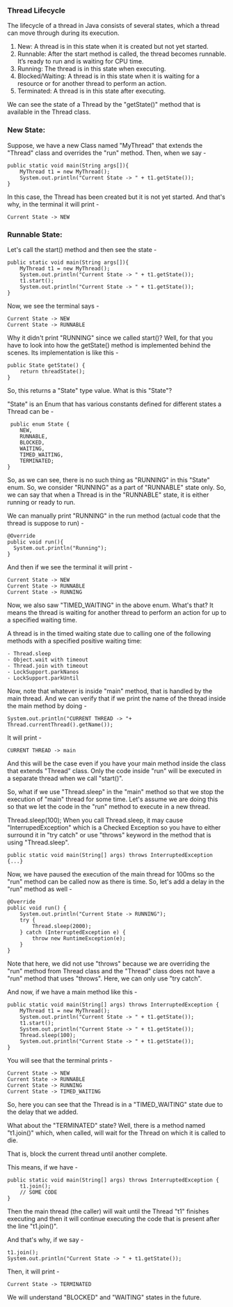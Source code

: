 ### Thread Lifecycle
The lifecycle of a thread in Java consists of several states, which a thread can move through during its execution.

1. New: A thread is in this state when it is created but not yet started.
2. Runnable: After the start method is called, the thread becomes runnable. It’s ready to run and is waiting for CPU time.
3. Running: The thread is in this state when executing.
4. Blocked/Waiting: A thread is in this state when it is waiting for a resource or for another thread to perform an action.
5. Terminated: A thread is in this state after executing.

We can see the state of a Thread by the "getState()" method that is available in the Thread class.

### New State:
Suppose, we have a new Class named "MyThread" that extends the "Thread" class and overrides the "run" method. Then, when we say -

```
public static void main(String args[]){
    MyThread t1 = new MyThread();
    System.out.println("Current State -> " + t1.getState());
}
```

In this case, the Thread has been created but it is not yet started. And that's why, in the terminal it will print -

```
Current State -> NEW
```


### Runnable State:
Let's call the start() method and then see the state -

```
public static void main(String args[]){
    MyThread t1 = new MyThread();
    System.out.println("Current State -> " + t1.getState());
    t1.start();
    System.out.println("Current State -> " + t1.getState());
}
```

Now, we see the terminal says -
```
Current State -> NEW
Current State -> RUNNABLE
```

Why it didn't print "RUNNING" since we called start()? Well, for that you have to look into how the getState() method is implemented behind the scenes. Its implementation is like this -

```
public State getState() {
    return threadState();
}
```

So, this returns a "State" type value. What is this "State"?

"State" is an Enum that has various constants defined for different states a Thread can be -

```
 public enum State {
    NEW,
    RUNNABLE,
    BLOCKED,
    WAITING,
    TIMED_WAITING,
    TERMINATED;
}
```

So, as we can see, there is no such thing as "RUNNING" in this "State" enum. So, we consider "RUNNING" as a part of "RUNNABLE" state only. So, we can say that when a Thread is in the "RUNNABLE" state, it is either running or ready to run.

We can manually print "RUNNING" in the run method (actual code that the thread is suppose to run) -

```
@Override
public void run(){
  System.out.println("Running");
}
```

And then if we see the terminal it will print -

```
Current State -> NEW
Current State -> RUNNABLE
Current State -> RUNNING
```

Now, we also saw "TIMED_WAITING" in the above enum. What's that? It means the thread is waiting for another thread to perform an action for up to a specified waiting time.

A thread is in the timed waiting state due to calling one of the following methods with a specified positive waiting time:

```
- Thread.sleep
- Object.wait with timeout
- Thread.join with timeout
- LockSupport.parkNanos
- LockSupport.parkUntil
```

Now, note that whatever is inside "main" method, that is handled by the main thread. And we can verify that if we print the name of the thread inside the main method by doing -

```
System.out.println("CURRENT THREAD -> "+ Thread.currentThread().getName());
```

It will print -
```
CURRENT THREAD -> main
```

And this will be the case even if you have your main method inside the class that extends "Thread" class. Only the code inside "run" will be executed in a separate thread when we call "start()".

So, what if we use "Thread.sleep" in the "main" method so that we stop the execution of "main" thread for some time. Let's assume we are doing this so that we let the code in the "run" method to execute in a new thread.

Thread.sleep(100);
When you call Thread.sleep, it may cause "InterrupedException" which is a Checked Exception so you have to either surround it in "try catch" or use "throws" keyword in the method that is using "Thread.sleep".

```
public static void main(String[] args) throws InterruptedException {...}
```
Now, we have paused the execution of the main thread for 100ms so the "run" method can be called now as there is time. So, let's add a delay in the "run" method as well -
```
@Override
public void run() {
    System.out.println("Current State -> RUNNING");
    try {
        Thread.sleep(2000);
    } catch (InterruptedException e) {
        throw new RuntimeException(e);
    }
}
```
Note that here, we did not use "throws" because we are overriding the "run" method from Thread class and the "Thread" class does not have a "run" method that uses "throws". Here, we can only use "try catch".

And now, if we have a main method like this -
```
public static void main(String[] args) throws InterruptedException {
    MyThread t1 = new MyThread();
    System.out.println("Current State -> " + t1.getState());
    t1.start();
    System.out.println("Current State -> " + t1.getState());
    Thread.sleep(100);
    System.out.println("Current State -> " + t1.getState());
}
```
You will see that the terminal prints -
```
Current State -> NEW
Current State -> RUNNABLE
Current State -> RUNNING
Current State -> TIMED_WAITING
```
So, here you can see that the Thread is in a "TIMED_WAITING" state due to the delay that we added.

What about the "TERMINATED" state? Well, there is a method named "t1.join()" which, when called, will wait for the Thread on which it is called to die.

That is, block the current thread until another complete.

This means, if we have -
```
public static void main(String[] args) throws InterruptedException {
    t1.join();
    // SOME CODE
}
```
Then the main thread (the caller) will wait until the Thread "t1" finishes executing and then it will continue executing the code that is present after the line "t1.join()".

And that's why, if we say -
```
t1.join();
System.out.println("Current State -> " + t1.getState());
```
Then, it will print -
```
Current State -> TERMINATED
```
We will understand "BLOCKED" and "WAITING" states in the future.
